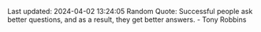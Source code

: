 Last updated: 2024-04-02 13:24:05
Random Quote: Successful people ask better questions, and as a result, they get better answers. - Tony Robbins